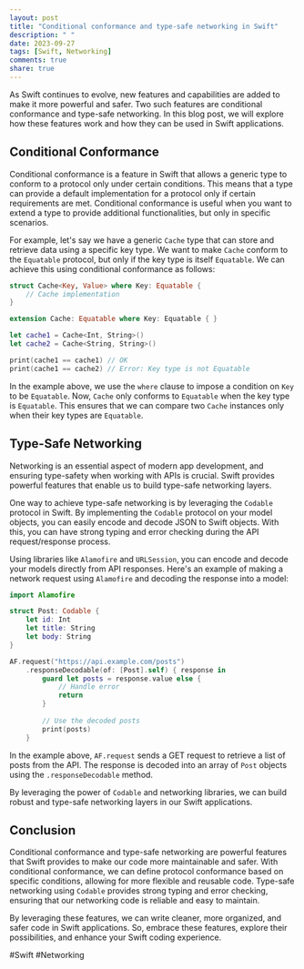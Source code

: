 ```yaml
---
layout: post
title: "Conditional conformance and type-safe networking in Swift"
description: " "
date: 2023-09-27
tags: [Swift, Networking]
comments: true
share: true
---
```


As Swift continues to evolve, new features and capabilities are added to make it more powerful and safer. Two such features are conditional conformance and type-safe networking. In this blog post, we will explore how these features work and how they can be used in Swift applications.

## Conditional Conformance

Conditional conformance is a feature in Swift that allows a generic type to conform to a protocol only under certain conditions. This means that a type can provide a default implementation for a protocol only if certain requirements are met. Conditional conformance is useful when you want to extend a type to provide additional functionalities, but only in specific scenarios.

For example, let's say we have a generic `Cache` type that can store and retrieve data using a specific key type. We want to make `Cache` conform to the `Equatable` protocol, but only if the key type is itself `Equatable`. We can achieve this using conditional conformance as follows:

```swift
struct Cache<Key, Value> where Key: Equatable {
    // Cache implementation
}

extension Cache: Equatable where Key: Equatable { }

let cache1 = Cache<Int, String>()
let cache2 = Cache<String, String>()

print(cache1 == cache1) // OK
print(cache1 == cache2) // Error: Key type is not Equatable
```
In the example above, we use the `where` clause to impose a condition on `Key` to be `Equatable`. Now, `Cache` only conforms to `Equatable` when the key type is `Equatable`. This ensures that we can compare two `Cache` instances only when their key types are `Equatable`.

## Type-Safe Networking

Networking is an essential aspect of modern app development, and ensuring type-safety when working with APIs is crucial. Swift provides powerful features that enable us to build type-safe networking layers.

One way to achieve type-safe networking is by leveraging the `Codable` protocol in Swift. By implementing the `Codable` protocol on your model objects, you can easily encode and decode JSON to Swift objects. With this, you can have strong typing and error checking during the API request/response process.

Using libraries like `Alamofire` and `URLSession`, you can encode and decode your models directly from API responses. Here's an example of making a network request using `Alamofire` and decoding the response into a model:

```swift
import Alamofire

struct Post: Codable {
    let id: Int
    let title: String
    let body: String
}

AF.request("https://api.example.com/posts")
    .responseDecodable(of: [Post].self) { response in
        guard let posts = response.value else {
            // Handle error
            return
        }
        
        // Use the decoded posts
        print(posts)
    }
```
In the example above, `AF.request` sends a GET request to retrieve a list of posts from the API. The response is decoded into an array of `Post` objects using the `.responseDecodable` method.

By leveraging the power of `Codable` and networking libraries, we can build robust and type-safe networking layers in our Swift applications.

## Conclusion

Conditional conformance and type-safe networking are powerful features that Swift provides to make our code more maintainable and safer. With conditional conformance, we can define protocol conformance based on specific conditions, allowing for more flexible and reusable code. Type-safe networking using `Codable` provides strong typing and error checking, ensuring that our networking code is reliable and easy to maintain.

By leveraging these features, we can write cleaner, more organized, and safer code in Swift applications. So, embrace these features, explore their possibilities, and enhance your Swift coding experience.

#Swift #Networking